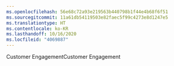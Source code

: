 ```yaml
---
ms.openlocfilehash: 56e68c72a93e219563b440798b1f44e4b68f6f51
ms.sourcegitcommit: 11a61db54119503e82faec5f99c4273e8d1247e5
ms.translationtype: HT
ms.contentlocale: ko-KR
ms.lasthandoff: 10/16/2020
ms.locfileid: "4069887"
---
```

<span data-ttu-id="aeb03-101">Customer Engagement</span><span class="sxs-lookup"><span data-stu-id="aeb03-101">Customer Engagement</span></span>
